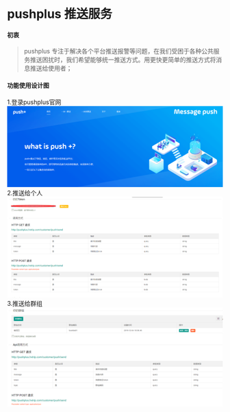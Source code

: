 # pushplus 推送服务
#### 初衷
> pushplus 专注于解决各个平台推送报警等问题，在我们受困于各种公共服务推送困扰时，我们希望能够统一推送方式。用更快更简单的推送方式将消息推送给使用者；

#### 功能使用设计图
1.登录pushplus官网
![image](https://github.com/guojingyinan219/pushplus/blob/master/doc/images/%E9%A6%96%E9%A1%B5.png)
2.推送给个人
![image](https://github.com/guojingyinan219/pushplus/blob/master/doc/images/%E4%B8%80%E5%AF%B9%E4%B8%80.png)
3.推送给群组
![image](https://github.com/guojingyinan219/pushplus/blob/master/doc/images/%E4%B8%80%E5%AF%B9%E5%A4%9A.png)

